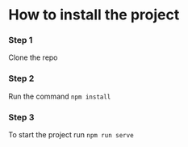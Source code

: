 # How to install the project

### Step 1

Clone the repo

### Step 2

Run the command `npm install`

### Step 3

To start the project run `npm run serve`


